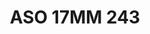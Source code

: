 ---
title: ASO 17MM 243
date: 
draft: false

# descripcion
description : Anillo de plata 925.

materials: Plata 958

color: 

dimensions: 17mm diámetro

code: 05-23-1632

type: "Anillos"

categories: []

price: $7.090,00

price_eftvo: $6.030,00

# Images
# first image will be shown in the product page
images:
  # - image: "images/path_to_image"
  # La ubicacion de las imagenes es imagenes/Anillos/Anillos.Solo Plata/05-23-1632-aso-17mm-243
  - image: "./images/anillos/solo_plata/05-23-1632-aso-17mm-243.jpg"
---